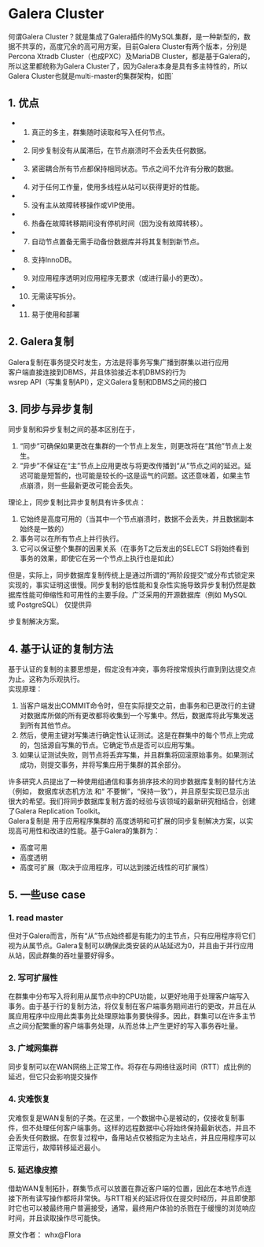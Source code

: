 # Galera Cluster

何谓Galera Cluster？就是集成了Galera插件的MySQL集群，是一种新型的，数据不共享的，高度冗余的高可用方案，目前Galera Cluster有两个版本，分别是Percona Xtradb Cluster（也成PXC）及MariaDB Cluster，都是基于Galera的，所以这里都统称为Galera Cluster了，因为Galera本身是具有多主特性的，所以Galera Cluster也就是multi-master的集群架构，如图`

## 1. 优点
* 1. 真正的多主，群集随时读取和写入任何节点。
* 2. 同步复制没有从属滞后，在节点崩溃时不会丢失任何数据。
* 3. 紧密耦合所有节点都保持相同状态。节点之间不允许有分散的数据。
* 4. 对于任何工作量，使用多线程从站可以获得更好的性能。
* 5. 没有主从故障转移操作或VIP使用。
* 6. 热备在故障转移期间没有停机时间（因为没有故障转移）。
* 7. 自动节点置备无需手动备份数据库并将其复制到新节点。
* 8. 支持InnoDB。
* 9. 对应用程序透明对应用程序无要求（或进行最小的更改）。
* 10. 无需读写拆分。
* 11. 易于使用和部署

## 2. Galera复制
Galera复制在事务提交时发生，方法是将事务写集广播到群集以进行应用<br/>
客户端直接连接到DBMS，并且体验接近本机DBMS的行为<br/>
wsrep API（写集复制API），定义Galera复制和DBMS之间的接口<br/>

## 3. 同步与异步复制
同步复制和异步复制之间的基本区别在于，
1. “同步”可确保如果更改在集群的一个节点上发生，则更改将在“其他”节点上发生。
2. “异步”不保证在“主”节点上应用更改与将更改传播到“从”节点之间的延迟。延迟可能是短暂的，也可能是较长的–这是运气的问题。这还意味着，如果主节点崩溃，则一些最新更改可能会丢失。

理论上，同步复制比异步复制具有许多优点：
1. 它始终是高度可用的（当其中一个节点崩溃时，数据不会丢失，并且数据副本始终是一致的）
2. 事务可以在所有节点上并行执行。
3. 它可以保证整个集群的因果关系（在事务T之后发出的SELECT S将始终看到事务的效果，即使它在另一个节点上执行也是如此）

但是，实际上，同步数据库复制传统上是通过所谓的“两阶段提交”或分布式锁定来实现的，事实证明这很慢。同步复制的低性能和复杂性实施导致异步复制仍然是数据库性能可伸缩性和可用性的主要手段。广泛采用的开源数据库（例如 MySQL 或 PostgreSQL） 仅提供异

步复制解决方案。

## 4. 基于认证的复制方法
基于认证的复制的主要思想是，假定没有冲突，事务将按常规执行直到到达提交点为止。这称为乐观执行。<br/>
实现原理：
1. 当客户端发出COMMIT命令时，但在实际提交之前，由事务和已更改行的主键对数据库所做的所有更改都将收集到一个写集中。然后，数据库将此写集发送到所有其他节点。
2. 然后，使用主键对写集进行确定性认证测试。这是在群集中的每个节点上完成的，包括源自写集的节点。它确定节点是否可以应用写集。
3. 如果认证测试失败，则节点将丢弃写集，并且群集将回滚原始事务。如果测试成功，则提交事务，并将写集应用于集群的其余部分。

许多研究人员提出了一种使用组通信和事务排序技术的同步数据库复制的替代方法（例如， 数据库状态机方法 和“ 不要懒”，“保持一致”），并且原型实现已显示出很大的希望。我们将同步数据库复制方面的经验与该领域的最新研究相结合，创建了Galera Replication Toolkit。<br/>
Galera复制是 用于应用程序集群的 高度透明和可扩展的同步复制解决方案，以实现高可用性和改进的性能。基于Galera的集群为：

* 高度可用
* 高度透明
* 高度可扩展（取决于应用程序，可以达到接近线性的可扩展性）

## 5. 一些use case
### 1. read master
但对于Galera而言，所有“从”节点始终都是有能力的主节点，只有应用程序将它们视为从属节点。Galera复制可以确保此类安装的从站延迟为0，并且由于并行应用从站，因此群集的吞吐量要好得多。

### 2. 写可扩展性
在群集中分布写入将利用从属节点中的CPU功能，以更好地用于处理客户端写入事务。由于基于行的复制方法，将仅复制在客户端事务期间进行的更改，并且在从属应用程序中应用此类事务比处理原始事务要快得多。因此，群集可以在许多主节点之间分配繁重的客户端事务处理，从而总体上产生更好的写入事务吞吐量。

### 3. 广域网集群
同步复制可以在WAN网络上正常工作。将存在与网络往返时间（RTT）成比例的延迟，但它只会影响提交操作

### 4. 灾难恢复
灾难恢复是WAN复制的子类。在这里，一个数据中心是被动的，仅接收复制事件，但不处理任何客户端事务。这样的远程数据中心将始终保持最新状态，并且不会丢失任何数据。在恢复过程中，备用站点仅被指定为主站点，并且应用程序可以正常运行，故障转移延迟最小。

### 5. 延迟橡皮擦
借助WAN复制拓扑，群集节点可以放置在靠近客户端的位置，因此在本地节点连接下所有读写操作都将非常快。与RTT相关的延迟将仅在提交时经历，并且即使那时它也可以被最终用户普遍接受，通常，最终用户体验的杀戮在于缓慢的浏览响应时间，并且读取操作尽可能快。


原文作者： whx@Flora



